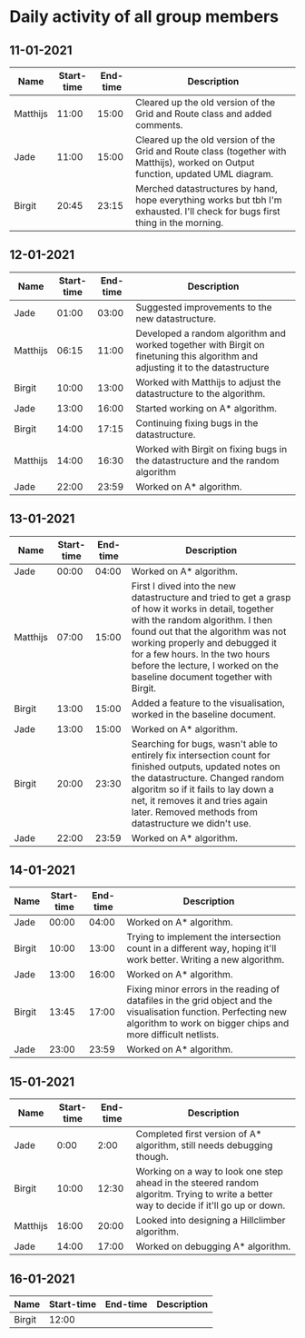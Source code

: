 # Daily activity of all group members

## 11-01-2021

| Name | Start-time | End-time | Description |
| --- | --- | --- | --- |
| Matthijs | 11:00 | 15:00 | Cleared up the old version of the Grid and Route class and added comments. |
| Jade | 11:00 | 15:00 | Cleared up the old version of the Grid and Route class (together with Matthijs), worked on Output function, updated UML diagram. |
| Birgit | 20:45 | 23:15 | Merched datastructures by hand, hope everything works but tbh I'm exhausted. I'll check for bugs first thing in the morning. |

## 12-01-2021

| Name | Start-time | End-time | Description |
| --- | --- | --- | --- |
| Jade | 01:00 | 03:00 | Suggested improvements to the new datastructure.|
| Matthijs | 06:15 | 11:00 | Developed a random algorithm and worked together with Birgit on finetuning this algorithm and adjusting it to the datastructure |
| Birgit | 10:00 | 13:00 | Worked with Matthijs to adjust the datastructure to the algorithm. |
| Jade | 13:00 | 16:00 | Started working on A* algorithm.|
| Birgit | 14:00 | 17:15 | Continuing fixing bugs in the datastructure. |
| Matthijs | 14:00 | 16:30 | Worked with Birgit on fixing bugs in the datastructure and the random algorithm |
| Jade | 22:00 | 23:59 | Worked on A* algorithm.|

## 13-01-2021
| Name | Start-time | End-time | Description |
| --- | --- | --- | --- |
| Jade | 00:00 | 04:00 | Worked on A* algorithm.|
| Matthijs | 07:00 | 15:00 | First I dived into the new datastructure and tried to get a grasp of how it works in detail, together with the random algorithm. I then found out that the algorithm was not working properly and debugged it for a few hours. In the two hours before the lecture, I worked on the baseline document together with Birgit. |
| Birgit | 13:00 | 15:00 | Added a feature to the visualisation, worked in the baseline document. |
| Jade | 13:00 | 15:00 | Worked on A* algorithm. |
| Birgit | 20:00 | 23:30 | Searching for bugs, wasn't able to entirely fix intersection count for finished outputs, updated notes on the datastructure. Changed random algoritm so if it fails to lay down a net, it removes it and tries again later. Removed methods from datastructure we didn't use. |
| Jade | 22:00 | 23:59 | Worked on A* algorithm. |

## 14-01-2021
| Name | Start-time | End-time | Description |
| --- | --- | --- | --- |
| Jade | 00:00 | 04:00 | Worked on A* algorithm.|
| Birgit | 10:00 | 13:00 | Trying to implement the intersection count in a different way, hoping it'll work better. Writing a new algorithm. |
| Jade | 13:00 | 16:00 | Worked on A* algorithm.|
| Birgit | 13:45 | 17:00 | Fixing minor errors in the reading of datafiles in the grid object and the visualisation function. Perfecting new algorithm to work on bigger chips and more difficult netlists. |
| Jade | 23:00 | 23:59 | Worked on A* algorithm.|

## 15-01-2021
| Name | Start-time | End-time | Description |
| --- | --- | --- | --- |
| Jade | 0:00 | 2:00 | Completed first version of A* algorithm, still needs debugging though. |
| Birgit | 10:00 | 12:30 | Working on a way to look one step ahead in the steered random algoritm. Trying to write a better way to decide if it'll go up or down. |
| Matthijs | 16:00 | 20:00 | Looked into designing a Hillclimber algorithm. |
| Jade | 14:00 | 17:00 | Worked on debugging A* algorithm. |

## 16-01-2021
| Name | Start-time | End-time | Description |
| --- | --- | --- | --- |
| Birgit | 12:00 |
